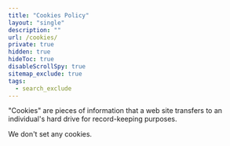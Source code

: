 ```yaml
---
title: "Cookies Policy"
layout: "single"
description: ""
url: /cookies/
private: true
hidden: true
hideToc: true
disableScrollSpy: true
sitemap_exclude: true
tags:
  - search_exclude
---
```


"Cookies" are pieces of information that a web site transfers to an
individual's hard drive for record-keeping purposes.

We don't set any cookies.

<style>
article footer,
.feedback-center {
  display: none !important;
}
</style>
